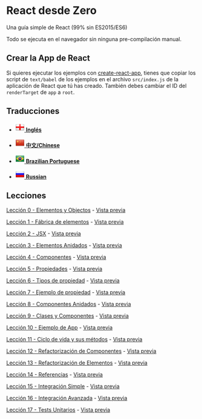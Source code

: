 # React desde Zero

Una guía simple de React (99% sin ES2015/ES6)

Todo se ejecuta en el navegador sin ninguna pre-compilación manual.

## Crear la App de React

Si quieres ejecutar los ejemplos con [create-react-app](https://github.com/facebook/create-react-app), tienes que copiar los script de `text/babel` de los ejemplos en el archivo `src/index.js` de la aplicación de React que tú has creado. También debes cambiar el ID del `renderTarget` de `app` a `root`.

## Traducciones

- [![inglés](https://raw.githubusercontent.com/gosquared/flags/master/flags/flags/shiny/24/England.png) **Inglés**](https://github.com/kay-is/react-from-zero)

- [![china](https://raw.githubusercontent.com/gosquared/flags/master/flags/flags/shiny/24/China.png) **中文/Chinese**](https://github.com/chinanf-boy/react-from-zero)

- [![brazil](https://raw.githubusercontent.com/gosquared/flags/master/flags/flags/shiny/24/Brazil.png) **Brazilian Portuguese**](https://github.com/andre-motta/react-from-zero)

- [![Russia](https://raw.githubusercontent.com/gosquared/flags/master/flags/flags/shiny/24/Russia.png) **Russian**](https://github.com/lex111/react-from-zero)

## Lecciones

[Lección 0 - Elementos y Objectos](https://github.com/sejas/react-desde-cero/blob/master/00-object-elements.html) -
[Vista previa](https://cdn.rawgit.com/sejas/react-desde-cero/master/00-object-elements.html)

[Lección 1 - Fábrica de elementos](https://github.com/sejas/react-desde-cero/blob/master/01-element-factory.html) -
[Vista previa](https://cdn.rawgit.com/sejas/react-desde-cero/master/01-element-factory.html)

[Lección 2 - JSX](https://github.com/sejas/react-desde-cero/blob/master/02-jsx.html) -
[Vista previa](https://cdn.rawgit.com/sejas/react-desde-cero/master/02-jsx.html)

[Lección 3 - Elementos Anidados](https://github.com/sejas/react-desde-cero/blob/master/03-nested-elements.html) -
[Vista previa](https://cdn.rawgit.com/sejas/react-desde-cero/master/03-nested-elements.html)

[Lección 4 - Componentes](https://github.com/sejas/react-desde-cero/blob/master/04-components.html) -
[Vista previa](https://cdn.rawgit.com/sejas/react-desde-cero/master/04-components.html)

[Lección 5 - Propiedades](https://github.com/sejas/react-desde-cero/blob/master/05-properties.html) -
[Vista previa](https://cdn.rawgit.com/sejas/react-desde-cero/master/05-properties.html)

[Lección 6 - Tipos de propiedad](https://github.com/sejas/react-desde-cero/blob/master/06-property-types.html) -
[Vista previa](https://cdn.rawgit.com/sejas/react-desde-cero/master/06-property-types.html)

[Lección 7 - Ejemplo de propiedad](https://github.com/sejas/react-desde-cero/blob/master/07-property-example.html) -
[Vista previa](https://cdn.rawgit.com/sejas/react-desde-cero/master/07-property-example.html)

[Lección 8 - Componentes Anidados](https://github.com/sejas/react-desde-cero/blob/master/08-nested-components.html) -
[Vista previa](https://cdn.rawgit.com/sejas/react-desde-cero/master/08-nested-components.html)

[Lección 9 - Clases y Componentes](https://github.com/sejas/react-desde-cero/blob/master/09-component-classes.html) -
[Vista previa](https://cdn.rawgit.com/sejas/react-desde-cero/master/09-component-classes.html)

[Lección 10 - Ejemplo de App](https://github.com/sejas/react-desde-cero/blob/master/10-example-app.html) -
[Vista previa](https://cdn.rawgit.com/sejas/react-desde-cero/master/10-example-app.html)

[Lección 11 - Ciclo de vida y sus métodos](https://github.com/sejas/react-desde-cero/blob/master/11-lifecycle-methods.html) -
[Vista previa](https://cdn.rawgit.com/sejas/react-desde-cero/master/11-lifecycle-methods.html)

[Lección 12 - Refactorización de Componentes](https://github.com/sejas/react-desde-cero/blob/master/12-component-refactor.html) -
[Vista previa](https://cdn.rawgit.com/sejas/react-desde-cero/master/12-component-refactor.html)

[Lección 13 - Refactorización de Elementos](https://github.com/sejas/react-desde-cero/blob/master/13-element-refactor.html) -
[Vista previa](https://cdn.rawgit.com/sejas/react-desde-cero/master/13-element-refactor.html)

[Lección 14 - Referencias](https://github.com/sejas/react-desde-cero/blob/master/14-references.html) -
[Vista previa](https://cdn.rawgit.com/sejas/react-desde-cero/master/14-references.html)

[Lección 15 - Integración Simple](https://github.com/sejas/react-desde-cero/blob/master/15-simple-integration.html) -
[Vista previa](https://cdn.rawgit.com/sejas/react-desde-cero/master/15-simple-integration.html)

[Lección 16 - Integración Avanzada](https://github.com/sejas/react-desde-cero/blob/master/16-advanced-integration.html) -
[Vista previa](https://cdn.rawgit.com/sejas/react-desde-cero/master/16-advanced-integration.html)

[Lección 17 - Tests Unitarios](https://github.com/sejas/react-desde-cero/blob/master/17-unit-testing.html) -
[Vista previa](https://cdn.rawgit.com/sejas/react-desde-cero/master/17-unit-testing.html)
